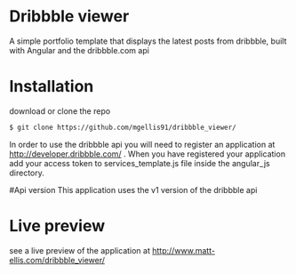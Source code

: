 # Dribbble viewer

A simple portfolio template that displays the latest posts from dribbble, built with Angular and the dribbble.com api

# Installation

download or clone the repo
```sh
$ git clone https://github.com/mgellis91/dribbble_viewer/
```

In order to use the dribbble api you will need to register an application at http://developer.dribbble.com/ . When you have registered your application add your access token to services_template.js file inside the angular_js directory.

#Api version
This application uses the v1 version of the dribbble api

# Live preview
see a live preview of the application at http://www.matt-ellis.com/dribbble_viewer/